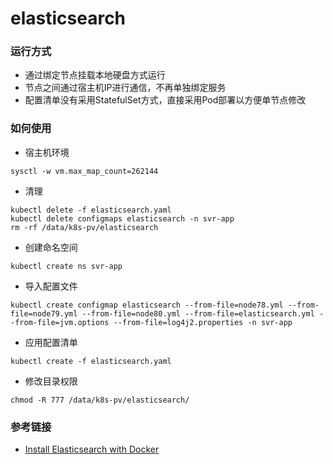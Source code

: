 # elasticsearch

### 运行方式
- 通过绑定节点挂载本地硬盘方式运行
- 节点之间通过宿主机IP进行通信，不再单独绑定服务
- 配置清单没有采用StatefulSet方式，直接采用Pod部署以方便单节点修改

### 如何使用
- 宿主机环境
```
sysctl -w vm.max_map_count=262144
```
- 清理
```
kubectl delete -f elasticsearch.yaml
kubectl delete configmaps elasticsearch -n svr-app
rm -rf /data/k8s-pv/elasticsearch
```
- 创建命名空间
```
kubectl create ns svr-app
```
- 导入配置文件
```
kubectl create configmap elasticsearch --from-file=node78.yml --from-file=node79.yml --from-file=node80.yml --from-file=elasticsearch.yml --from-file=jvm.options --from-file=log4j2.properties -n svr-app
```
- 应用配置清单
```
kubectl create -f elasticsearch.yaml
```
- 修改目录权限
```
chmod -R 777 /data/k8s-pv/elasticsearch/
```

### 参考链接
- [Install Elasticsearch with Docker](https://www.elastic.co/guide/en/elasticsearch/reference/7.9/docker.html)

